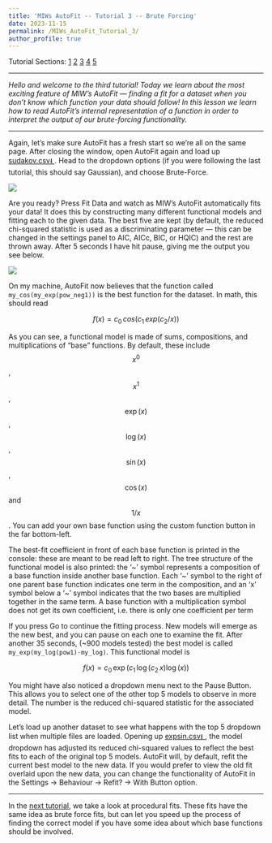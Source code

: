 ```yaml
---
title: 'MIWs AutoFit -- Tutorial 3 -- Brute Forcing'
date: 2023-11-15
permalink: /MIWs_AutoFit_Tutorial_3/
author_profile: true
---
```


Tutorial Sections: 
[1](https://mattingliswhalen.github.io/MIWs_AutoFit_Tutorial_1/) 
[2](https://mattingliswhalen.github.io/MIWs_AutoFit_Tutorial_2/)
[3](https://mattingliswhalen.github.io/MIWs_AutoFit_Tutorial_3/)
[4](https://mattingliswhalen.github.io/MIWs_AutoFit_Tutorial_4/)
[5](https://mattingliswhalen.github.io/MIWs_AutoFit_Tutorial_5/)

---

_Hello and welcome to the third tutorial! Today we learn about the most exciting feature of MIW’s AutoFit — 
finding a fit for a dataset when you don’t know which function your data should follow! In this lesson we learn 
how to read AutoFit’s internal representation of a function in order to interpret the output of our 
brute-forcing functionality._

---

Again, let’s make sure AutoFit has a fresh start so we’re all on the same page. After closing the window, 
open AutoFit again and load up 
<a href="http://mattingliswhalen.github.io/data/MIWsAutoFitTutorial/sudakov.csv">
sudakov.csv⭳
</a>.
Head to the dropdown options (if you were following the last tutorial, this should say Gaussian), and choose 
Brute-Force.

<img src="https://mattingliswhalen.github.io/images/MIWsAutoFitTutorial/sudakov.jpg">

Are you ready? Press Fit Data and watch as MIW’s AutoFit automatically fits your data! It does this by 
constructing many different functional models and fitting each to the given data. The best five are kept 
(by default, the reduced chi-squared statistic is used as a discriminating parameter — this can be changed 
in the settings panel to AIC, AICc, BIC, or HQIC) and the rest are thrown away. After 5 seconds I have 
hit pause, giving me the output you see below.

<img src="https://mattingliswhalen.github.io/images/MIWsAutoFitTutorial/sudakov_5s.jpg">

On my machine, AutoFit now believes that the function called `my_cos(my_exp(pow_neg1))` is the best function 
for the dataset. In math, this should read

$$f(x) = c_0\,cos(c_1\,exp(c_2/x))$$

As you can see, a functional model is made of sums, compositions, and multiplications of “base” functions. 
By default, these include $$x^0$$, $$x^1$$, $$\exp(x)$$, $$\log(x)$$, $$\sin(x)$$, $$\cos(x)$$ and $$1/x$$. 
You can add your own base function using the custom function button in the far bottom-left.

The best-fit coefficient in front of each base function is printed in the console: these are meant to be 
read left to right. The tree structure of the functional model is also printed: the ‘~’ symbol represents 
a composition of a base function inside another base function. Each ‘~’ symbol to the right of one 
parent base function indicates one term in the composition, and an ‘x’ symbol below a ‘~’ symbol indicates 
that the two bases are multiplied together in the same term. A base function with a multiplication symbol 
does not get its own coefficient, i.e. there is only one coefficient per term

If you press Go to continue the fitting process. New models will emerge as the new best, and you can pause 
on each one to examine the fit. After another 35 seconds, (~900 models tested) the best model is called 
`my_exp(my_log(pow1)·my_log)`. This functional model is

$$f(x) = c_0\,\exp(c_1\,\log(c_2\,x)\log(x))$$

You might have also noticed a dropdown menu next to the Pause Button. This allows you to select one of the 
other top 5 models to observe in more detail. The number is the reduced chi-squared statistic for the associated model.

Let’s load up another dataset to see what happens with the top 5 dropdown list when multiple files are loaded. 
Opening up 
<a href="http://mattingliswhalen.github.io/data/MIWsAutoFitTutorial/expsin.csv">
expsin.csv⭳
</a>, the model dropdown has adjusted its reduced chi-squared values to reflect the best fits to each of 
the original top 5 models. AutoFit will, by default, refit the current best model to the new data. If you 
would prefer to view the old fit overlaid upon the new data, you can change the functionality of AutoFit 
in the Settings -> Behaviour -> Refit? -> With Button option.

---

In the [next tutorial](https://mattingliswhalen.github.io/MIWs_AutoFit_Tutorial_4/), we take a look at 
procedural fits. These fits have the same idea as brute force fits, 
but can let you speed up the process of finding the correct model if you have some idea about which base functions 
should be involved.
